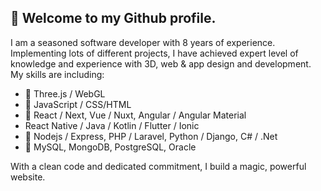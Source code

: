 ## 👋 Welcome to my Github profile.

I am a seasoned software developer with 8 years of experience.
Implementing lots of different projects, I have achieved expert level of knowledge and experience with 3D, web & app design and development.
My skills are including:

- 🔭 Three.js / WebGL
- 🌱 JavaScript / CSS/HTML
- 👯 React / Next,  Vue / Nuxt,  Angular / Angular Material
- React Native / Java / Kotlin / Flutter / Ionic 
- 🤔 Nodejs / Express,  PHP / Laravel,  Python / Django,  C# / .Net 
- 💬 MySQL,  MongoDB,  PostgreSQL,  Oracle

With a clean code and dedicated commitment, I build a magic, powerful website.
